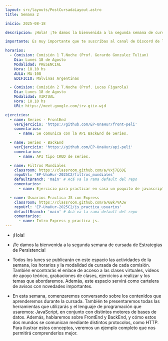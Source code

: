 ```yaml
---
layout: src/layouts/PostCursadaLayout.astro
title: Semana 2

inicio: 2025-08-18

descripcion: ¡Hola! ¡Te damos la bienvenida a la segunda semana de cursada de Estrategias de Persistencia!

importante: Es muy importante que te suscribas al canal de Discord de la materia.

horarios:
  - Comision: Comisión 1 T.Noche (Prof. Gerardo Gonzalez Tulian)
    Dia: Lunes 18 de Agosto
    Modalidad: PRESENCIAL
    Hora: 18.10 hs
    AULA: MA-108
    EDIFICIO: Malvinas Argentinas

  - Comision: Comisión 2 T.Noche (Prof. Lucas Figarola)
    Dia: Lunes 18 de Agosto
    Modalidad: VIRTUAL
    Hora: 18.10 hs
    URL: https://meet.google.com/irv-giiv-wjd

ejercicios:
  - name: Series - FrontEnd
    verEjercicio: 'https://github.com/EP-UnaHur/front-peli'
    comentarios:
      - name: Se comunica con la API BackEnd de Series.

  - name: Series - BackEnd
    verEjercicio: 'https://github.com/EP-UnaHur/api-peli'
    comentarios:
      - name: API tipo CRUD de series.

  - name: Filtros Mundiales
    classroom: https://classroom.github.com/a/Vxj7E6DE
    repoUrl: 'EP-UnaHur-2025C2/filtros_mundiales'
    defaultBranch: 'main' # Acá va la rama default del repo
    comentarios:
      - name: Ejercicio para practicar en casa un poquito de javascript

  - name: Usuarios Practica JS con Express
    classroom: https://classroom.github.com/a/6Bk7VA3w
    repoUrl: 'EP-UnaHur-2025C2/js_practica_usuarios'
    defaultBranch: 'main' # Acá va la rama default del repo
    comentarios:
      - name: Intro Express y practica js.
---
```


- ¡Hola!
- ¡Te damos la bienvenida a la segunda semana de cursada de Estrategias de Persistencia!

- Todos los lunes se publicarán en este espacio las actividades de la semana, los horarios y la modalidad de cursada de cada comisión. También encontrarás el enlace de acceso a las clases virtuales, videos de apoyo teórico, grabaciones de clases, ejercicios a realizar y los temas que abordaremos. Además, este espacio servirá como cartelera de avisos con novedades importantes.

- En esta semana, comenzaremos conversando sobre los contenidos que aprenderemos durante la cursada. También te presentaremos todas las herramientas que utilizarás y el lenguaje de programación que usaremos: JavaScript, en conjunto con distintos motores de bases de datos. Además, hablaremos sobre FrontEnd y BackEnd, y cómo estos dos mundos se comunican mediante distintos protocolos, como HTTP. Para ilustrar estos conceptos, veremos un ejemplo completo que nos permitirá comprenderlos mejor.
